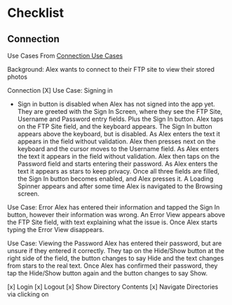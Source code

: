 # Checklist


## Connection

Use Cases From [Connection Use Cases](../UX/USE_CASES_CONNECTION.md)

Background: Alex wants to connect to their FTP site to view their stored photos

Connection
[X] Use Case: Signing in
* Sign in button is disabled when 
Alex has not signed into the app yet. They are greeted with the Sign In Screen, where they see the FTP Site, Username and Password entry fields. Plus the Sign In button. Alex taps on the FTP Site field, and the keyboard appears. The Sign In button appears above the keyboard, but is disabled. As Alex enters the text it appears in the field without validation. Alex then presses next on the keyboard and the cursor moves to the Username field. As Alex enters the text it appears in the field without validation. Alex then taps on the Password field and starts entering their password. As Alex enters the text it appears as stars to keep privacy. Once all three fields are filled, the Sign In button becomes enabled, and Alex presses it. A Loading Spinner appears and after some time Alex is navigated to the Browsing screen.

Use Case: Error
Alex has entered their information and tapped the Sign In button, however their information was wrong. An Error View appears above the FTP Site field, with text explaining what the issue is. Once Alex starts typing the Error View disappears.

Use Case: Viewing the Password
Alex has entered their password, but are unsure if they entered it correctly. They tap on the Hide/Show button at the right side of the field, the button changes to say Hide and the text changes from stars to the real text. Once Alex has confirmed their password, they tap the Hide/Show button again and the button changes to say Show.



[x] Login
[x] Logout
[x] Show Directory Contents
[x] Navigate Directories via clicking on 